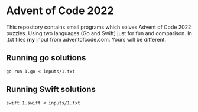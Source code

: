 # Advent of Code 2022

This repository contains small programs which solves Advent of Code 2022 puzzles. Using two languages (Go and Swift) just for fun and comparison. In .txt files **my** input from adventofcode.com. Yours will be different. 

## Running go solutions
`go run 1.go < inputs/1.txt` 

## Running Swift solutions
`swift 1.swift < inputs/1.txt`
